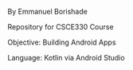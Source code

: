 By Emmanuel Borishade


Repository for CSCE330 Course

Objective: Building Android Apps 

Language: Kotlin via Android Studio 
